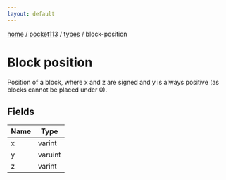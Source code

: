 ```yaml
---
layout: default
---
```


[home](/)  /  [pocket113](/protocol/pocket113)  /  [types](/protocol/pocket113/types)  /  block-position

# Block position

Position of a block, where x and z are signed and y is always positive (as blocks cannot be placed under 0).

## Fields

Name | Type
---|---
x | varint
y | varuint
z | varint
